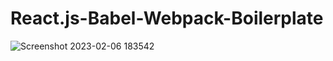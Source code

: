 # React.js-Babel-Webpack-Boilerplate



![Screenshot 2023-02-06 183542](https://user-images.githubusercontent.com/93249038/216979064-7a41905e-aa2f-4232-92ef-bd9ea404873d.png)
